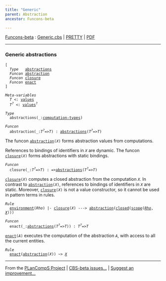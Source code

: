 ```yaml
---
title: "Generic"
parent: Abstraction
ancestor: Funcons-beta

---
```


[Funcons-beta] : [Generic.cbs] \| [PRETTY] \| [PDF]


----
### Generic abstractions

<div class="highlighter-rouge"><pre class="highlight"><code>[
  <i class="keyword">Type</i>   <span class="name"><a href="#Name_abstractions">abstractions</a></span>
  <i class="keyword">Funcon</i> <span class="name"><a href="#Name_abstraction">abstraction</a></span>
  <i class="keyword">Funcon</i> <span class="name"><a href="#Name_closure">closure</a></span>
  <i class="keyword">Funcon</i> <span class="name"><a href="#Name_enact">enact</a></span>
]</code></pre></div>



<div class="highlighter-rouge"><pre class="highlight"><code><i class="keyword">Meta-variables</i>
  <span id="PartVariable_T"><i class="var">T</i></span> <: <span class="name"><a href="../../Value-Types/index.html#Name_values">values</a></span>
  <span id="PartVariable_T?"><i class="var">T<sup class="sup">?</sup></i></span> <: <span class="name"><a href="../../Value-Types/index.html#Name_values">values</a></span><sup class="sup">?</sup></code></pre></div>



<div class="highlighter-rouge"><pre class="highlight"><code><i class="keyword">Type</i>
  <span class="name"><span id="Name_abstractions">abstractions</span></span>(_:<span class="name"><a href="../../../Computations/Computation-Types/index.html#Name_computation-types">computation-types</a></span>)</code></pre></div>
<div class="highlighter-rouge"><pre class="highlight"><code><i class="keyword">Funcon</i>
  <span class="name"><span id="Name_abstraction">abstraction</span></span>(_:<span id="Variable81_T?"><i class="var">T<sup class="sup">?</sup></i></span>=><span id="Variable87_T"><i class="var">T</i></span>) : <span class="name"><a href="#Name_abstractions">abstractions</a></span>(<span id="Variable103_T?"><i class="var">T<sup class="sup">?</sup></i></span>=><span id="Variable109_T"><i class="var">T</i></span>)</code></pre></div>

  The funcon <code><span class="name"><a href="#Name_abstraction">abstraction</a></span>(<i class="var">X</i>)</code> forms abstraction values from computations.
  
  References to bindings of identifiers in <code><i class="var">X</i></code> are dynamic.
  The funcon <code><span class="name"><a href="#Name_closure">closure</a></span>(<i class="var">X</i>)</code> forms abstractions with static bindings.



<div class="highlighter-rouge"><pre class="highlight"><code><i class="keyword">Funcon</i>
  <span class="name"><span id="Name_closure">closure</span></span>(_:<span id="Variable187_T?"><i class="var">T<sup class="sup">?</sup></i></span>=><span id="Variable193_T"><i class="var">T</i></span>) : =><span class="name"><a href="#Name_abstractions">abstractions</a></span>(<span id="Variable210_T?"><i class="var">T<sup class="sup">?</sup></i></span>=><span id="Variable216_T"><i class="var">T</i></span>)</code></pre></div>

  <code><span class="name"><a href="#Name_closure">closure</a></span>(<i class="var">X</i>)</code> computes a closed abstraction from the computation <code><i class="var">X</i></code>.
  In contrast to <code><span class="name"><a href="#Name_abstraction">abstraction</a></span>(<i class="var">X</i>)</code>, references to bindings of identifiers
  in <code><i class="var">X</i></code> are static. Moreover, <code><span class="name"><a href="#Name_closure">closure</a></span>(<i class="var">X</i>)</code> is not a value constructor,
  so it cannot be used in pattern terms in rules.

<div class="highlighter-rouge"><pre class="highlight"><code><i class="keyword">Rule</i>
  <span class="ent-name"><a href="../../../Computations/Normal/Binding/index.html#Name_environment">environment</a></span>(<span id="Variable324_Rho"><i class="var">Rho</i></span>) |- <span class="name"><a href="#Name_closure">closure</a></span>(<span id="Variable341_X"><i class="var">X</i></span>) ---> <span class="name"><a href="#Name_abstraction">abstraction</a></span>(<span class="name"><a href="../../../Computations/Normal/Binding/index.html#Name_closed">closed</a></span>(<span class="name"><a href="../../../Computations/Normal/Binding/index.html#Name_scope">scope</a></span>(<a href="#Variable324_Rho"><i class="var">Rho</i></a>, <a href="#Variable341_X"><i class="var">X</i></a>)))</code></pre></div>



<div class="highlighter-rouge"><pre class="highlight"><code><i class="keyword">Funcon</i>
  <span class="name"><span id="Name_enact">enact</span></span>(_:<span class="name"><a href="#Name_abstractions">abstractions</a></span>(<span id="Variable397_T?"><i class="var">T<sup class="sup">?</sup></i></span>=><span id="Variable403_T"><i class="var">T</i></span>)) : <span id="Variable424_T?"><i class="var">T<sup class="sup">?</sup></i></span>=><span id="Variable430_T"><i class="var">T</i></span></code></pre></div>

  <code><span class="name"><a href="#Name_enact">enact</a></span>(<i class="var">A</i>)</code> executes the computation of the abstraction <code><i class="var">A</i></code>,
  with access to all the current entities.

<div class="highlighter-rouge"><pre class="highlight"><code><i class="keyword">Rule</i>
  <span class="name"><a href="#Name_enact">enact</a></span>(<span class="name"><a href="#Name_abstraction">abstraction</a></span>(<span id="Variable479_X"><i class="var">X</i></span>)) ~> <a href="#Variable479_X"><i class="var">X</i></a></code></pre></div>



[Funcons-beta]: /CBS-beta/docs/Funcons-beta
  "FUNCONS-BETA"
[Unstable-Funcons-beta]: /CBS-beta/docs/Unstable-Funcons-beta
  "UNSTABLE-FUNCONS-BETA"
[Languages-beta]: /CBS-beta/docs/Languages-beta
  "LANGUAGES-BETA"
[Unstable-Languages-beta]: /CBS-beta/docs/Unstable-Languages-beta
  "UNSTABLE-LANGUAGES-BETA"
[CBS-beta]: /CBS-beta
  "CBS-BETA"
[Generic.cbs]: https://github.com/plancomps/CBS-beta/blob/master/Funcons-beta/Values/Abstraction/Generic/Generic.cbs
  "CBS SOURCE FILE ON GITHUB"
[PLAIN]: /CBS-beta/docs/Funcons-beta/Values/Abstraction/Generic
  "CBS SOURCE WEB PAGE"
[PRETTY]: /CBS-beta/math/Funcons-beta/Values/Abstraction/Generic
  "CBS-KATEX WEB PAGE"
[PDF]: /CBS-beta/math/Funcons-beta/Values/Abstraction/Generic/Generic.pdf
  "CBS-LATEX PDF FILE"
[PLanCompS Project]: https://plancomps.github.io
  "PROGRAMMING LANGUAGE COMPONENTS AND SPECIFICATIONS PROJECT HOME PAGE"

____

From the [PLanCompS Project] | [CBS-beta issues...] | [Suggest an improvement...]

[CBS-beta issues...]: https://github.com/plancomps/CBS-beta/issues
   "CBS-BETA ISSUE REPORTS ON GITHUB"
 [Suggest an improvement...]: mailto:plancomps@gmail.com?Subject=CBS-beta%20-%20comment&Body=Re%3A%20CBS-beta%20specification%20at%20Values/Abstraction/Generic/Generic.cbs%0A%0AComment/Query/Issue/Suggestion%3A%0A%0A%0ASignature%3A%0A
   "GENERATE AN EMAIL TEMPLATE"
